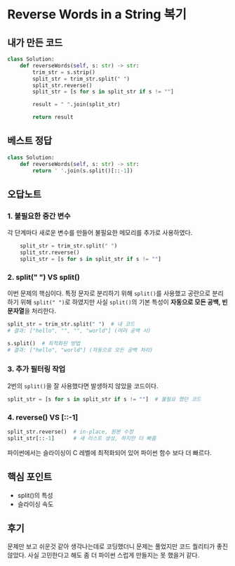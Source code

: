 # Reverse Words in a String 복기

## 내가 만든 코드

```python
class Solution:
    def reverseWords(self, s: str) -> str:
        trim_str = s.strip()
        split_str = trim_str.split(" ")
        split_str.reverse()
        split_str = [s for s in split_str if s != ""]

        result = " ".join(split_str)

        return result
```

## 베스트 정답

```python
class Solution:
    def reverseWords(self, s: str) -> str:
        return ' '.join(s.split()[::-1])
```

## 오답노트

### 1. 불필요한 중간 변수

각 단계마다 새로운 변수를 만들어 불필요한 메모리를 추가로 사용하였다.

```python
    split_str = trim_str.split(" ")
    split_str.reverse()
    split_str = [s for s in split_str if s != ""]
```

### 2. split(" ") VS split()

이번 문제의 핵심이다. 특정 문자로 분리하기 위해 ```split()```를 사용했고 공란으로 분리하기 위해 ```split(" ")```로 하였지만 사실 ```split()```의 기본 특성이 **자동으로 모든 공백, 빈 문자열**을 처리한다.

```python
split_str = trim_str.split(" ")  # 내 코드
# 결과: ["hello", "", "", "world"] (여러 공백 시)

s.split()  # 최적화된 방법
# 결과: ["hello", "world"] (자동으로 모든 공백 처리)
```

### 3. 추가 필터링 작업

2번의 ```split()```을 잘 사용했다면 발생하지 않았을 코드이다.

```python
split_str = [s for s in split_str if s != ""]  # 불필요 했던 코드
```

### 4. reverse() VS [::-1]

```python
split_str.reverse()  # in-place, 원본 수정
split_str[::-1]      # 새 리스트 생성, 하지만 더 빠름
```

파이썬에서는 슬라이싱이 C 레벨에 최적화되어 있어 파이썬 함수 보다 더 빠르다.

## 핵심 포인트

- split()의 특성
- 슬라이싱 속도

## 후기

문제만 보고 쉬운것 같아 생각나는데로 코딩했더니 문제는 풀었지만 코드 퀄리티가 좋진 않았다. 사실 고민한다고 해도 좀 더 파이썬 스럽게 만들지는 못 했을거 같다.

